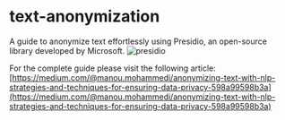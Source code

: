 # text-anonymization
A guide to anonymize text effortlessly using Presidio, an open-source library developed by Microsoft.
![presidio](https://github.com/abderrahmane-mhd/text-anonymization/assets/35039440/a2281167-82ad-487e-a8b3-8a412437bf42)


For the complete guide please visit the following article: [https://medium.com/@manou.mohammedi/anonymizing-text-with-nlp-strategies-and-techniques-for-ensuring-data-privacy-598a99598b3a](https://medium.com/@manou.mohammedi/anonymizing-text-with-nlp-strategies-and-techniques-for-ensuring-data-privacy-598a99598b3a)
